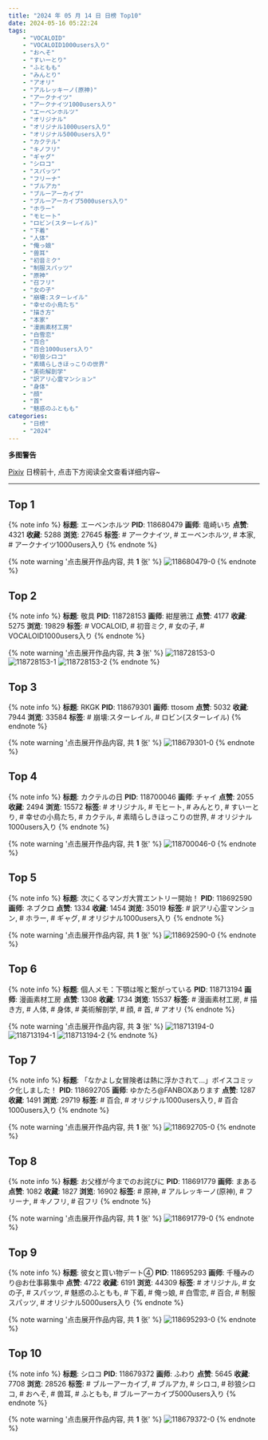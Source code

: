 ```yaml
---
title: "2024 年 05 月 14 日 日榜 Top10"
date: 2024-05-16 05:22:24
tags:
    - "VOCALOID"
    - "VOCALOID1000users入り"
    - "おへそ"
    - "すいーとり"
    - "ふともも"
    - "みんとり"
    - "アオリ"
    - "アルレッキーノ(原神)"
    - "アークナイツ"
    - "アークナイツ1000users入り"
    - "エーベンホルツ"
    - "オリジナル"
    - "オリジナル1000users入り"
    - "オリジナル5000users入り"
    - "カクテル"
    - "キノフリ"
    - "ギャグ"
    - "シロコ"
    - "スパッツ"
    - "フリーナ"
    - "ブルアカ"
    - "ブルーアーカイブ"
    - "ブルーアーカイブ5000users入り"
    - "ホラー"
    - "モヒート"
    - "ロビン(スターレイル)"
    - "下着"
    - "人体"
    - "俺っ娘"
    - "兽耳"
    - "初音ミク"
    - "制服スパッツ"
    - "原神"
    - "召フリ"
    - "女の子"
    - "崩壊:スターレイル"
    - "幸せの小鳥たち"
    - "描き方"
    - "本家"
    - "漫画素材工房"
    - "白雪恋"
    - "百合"
    - "百合1000users入り"
    - "砂狼シロコ"
    - "素晴らしきほっこりの世界"
    - "美術解剖学"
    - "訳アリ心霊マンション"
    - "身体"
    - "顔"
    - "首"
    - "魅惑のふともも"
categories:
    - "日榜"
    - "2024"
---
```


<i class="fa fa-triangle-exclamation"></i>**多图警告**<i class="fa fa-triangle-exclamation"></i>

[Pixiv](https://www.pixiv.net/) 日榜前十, 点击下方阅读全文查看详细内容~

<!-- more -->

---

## Top 1

{% note info %}
**标题**: エーベンホルツ
**PID**: 118680479 **画师**: 竜崎いち
**点赞**: 4321 **收藏**: 5288 **浏览**: 27645
**标签**: # アークナイツ, # エーベンホルツ, # 本家, # アークナイツ1000users入り
{% endnote %}

{% note warning '点击展开作品内容, 共 **1** 张' %}
![118680479-0](https://i.pixiv.re/img-original/img/2024/05/13/00/24/02/118680479_p0.jpg)
{% endnote %}

## Top 2

{% note info %}
**标题**: 敬具
**PID**: 118728153 **画师**: 紺屋鴉江
**点赞**: 4177 **收藏**: 5275 **浏览**: 19829
**标签**: # VOCALOID, # 初音ミク, # 女の子, # VOCALOID1000users入り
{% endnote %}

{% note warning '点击展开作品内容, 共 **3** 张' %}
![118728153-0](https://i.pixiv.re/img-original/img/2024/05/14/21/01/41/118728153_p0.jpg)
![118728153-1](https://i.pixiv.re/img-original/img/2024/05/14/21/01/41/118728153_p1.jpg)
![118728153-2](https://i.pixiv.re/img-original/img/2024/05/14/21/01/41/118728153_p2.jpg)
{% endnote %}

## Top 3

{% note info %}
**标题**: RKGK
**PID**: 118679301 **画师**: ttosom
**点赞**: 5032 **收藏**: 7944 **浏览**: 33584
**标签**: # 崩壊:スターレイル, # ロビン(スターレイル)
{% endnote %}

{% note warning '点击展开作品内容, 共 **1** 张' %}
![118679301-0](https://i.pixiv.re/img-original/img/2024/05/13/00/00/16/118679301_p0.jpg)
{% endnote %}

## Top 4

{% note info %}
**标题**: カクテルの日
**PID**: 118700046 **画师**: チャイ
**点赞**: 2055 **收藏**: 2494 **浏览**: 15572
**标签**: # オリジナル, # モヒート, # みんとり, # すいーとり, # 幸せの小鳥たち, # カクテル, # 素晴らしきほっこりの世界, # オリジナル1000users入り
{% endnote %}

{% note warning '点击展开作品内容, 共 **1** 张' %}
![118700046-0](https://i.pixiv.re/img-original/img/2024/05/13/20/30/04/118700046_p0.png)
{% endnote %}

## Top 5

{% note info %}
**标题**: 次にくるマンガ大賞エントリー開始！
**PID**: 118692590 **画师**: ネブクロ
**点赞**: 1334 **收藏**: 1454 **浏览**: 35019
**标签**: # 訳アリ心霊マンション, # ホラー, # ギャグ, # オリジナル1000users入り
{% endnote %}

{% note warning '点击展开作品内容, 共 **1** 张' %}
![118692590-0](https://i.pixiv.re/img-original/img/2024/05/13/14/27/47/118692590_p0.jpg)
{% endnote %}

## Top 6

{% note info %}
**标题**: 個人メモ：下顎は喉と繋がっている
**PID**: 118713194 **画师**: 漫画素材工房
**点赞**: 1308 **收藏**: 1734 **浏览**: 15537
**标签**: # 漫画素材工房, # 描き方, # 人体, # 身体, # 美術解剖学, # 顔, # 首, # アオリ
{% endnote %}

{% note warning '点击展开作品内容, 共 **3** 张' %}
![118713194-0](https://i.pixiv.re/img-original/img/2024/05/14/06/00/13/118713194_p0.jpg)
![118713194-1](https://i.pixiv.re/img-original/img/2024/05/14/06/00/13/118713194_p1.jpg)
![118713194-2](https://i.pixiv.re/img-original/img/2024/05/14/06/00/13/118713194_p2.jpg)
{% endnote %}

## Top 7

{% note info %}
**标题**: 「なかよし女冒険者は熱に浮かされて…」ボイスコミック化しました！
**PID**: 118692705 **画师**: ゆかたろ@FANBOXあります
**点赞**: 1287 **收藏**: 1491 **浏览**: 29719
**标签**: # 百合, # オリジナル1000users入り, # 百合1000users入り
{% endnote %}

{% note warning '点击展开作品内容, 共 **1** 张' %}
![118692705-0](https://i.pixiv.re/img-original/img/2024/05/13/14/34/37/118692705_p0.png)
{% endnote %}

## Top 8

{% note info %}
**标题**: お父様が今までのお詫びに
**PID**: 118691779 **画师**: まある
**点赞**: 1082 **收藏**: 1827 **浏览**: 16902
**标签**: # 原神, # アルレッキーノ(原神), # フリーナ, # キノフリ, # 召フリ
{% endnote %}

{% note warning '点击展开作品内容, 共 **1** 张' %}
![118691779-0](https://i.pixiv.re/img-original/img/2024/05/13/13/31/08/118691779_p0.png)
{% endnote %}

## Top 9

{% note info %}
**标题**: 彼女と買い物デート④
**PID**: 118695293 **画师**: 千種みのり@お仕事募集中
**点赞**: 4722 **收藏**: 6191 **浏览**: 44309
**标签**: # オリジナル, # 女の子, # スパッツ, # 魅惑のふともも, # 下着, # 俺っ娘, # 白雪恋, # 百合, # 制服スパッツ, # オリジナル5000users入り
{% endnote %}

{% note warning '点击展开作品内容, 共 **1** 张' %}
![118695293-0](https://i.pixiv.re/img-original/img/2024/05/13/17/16/38/118695293_p0.jpg)
{% endnote %}

## Top 10

{% note info %}
**标题**: シロコ
**PID**: 118679372 **画师**: ふわり
**点赞**: 5645 **收藏**: 7708 **浏览**: 28526
**标签**: # ブルーアーカイブ, # ブルアカ, # シロコ, # 砂狼シロコ, # おへそ, # 兽耳, # ふともも, # ブルーアーカイブ5000users入り
{% endnote %}

{% note warning '点击展开作品内容, 共 **1** 张' %}
![118679372-0](https://i.pixiv.re/img-original/img/2024/05/13/00/00/29/118679372_p0.jpg)
{% endnote %}

